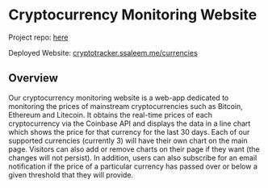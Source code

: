# Cryptocurrency Monitoring Website

Project repo: [here](https://github.com/Dingchang/cryptocurrencyWeb/tree/master/crypto_tracker)

Deployed Website: [cryptotracker.ssaleem.me/currencies](https://cryptotracker.ssaleem.me/currencies)

## Overview
Our cryptocurrency monitoring website is a web-app dedicated to monitoring the prices of mainstream cryptocurrencies such as Bitcoin, Ethereum and Litecoin. It obtains the real-time prices of each cryptocurrency via the Coinbase API and displays the data in a line chart which shows the price for that currency for the last 30 days. Each of our supported currencies (currently 3) will have their own chart on the main page. Visitors can also add or remove charts on their page if they want (the changes will not persist). In addition, users can also subscribe for an email notification if the price of a particular currency has passed over or below a given threshold that they will provide.
